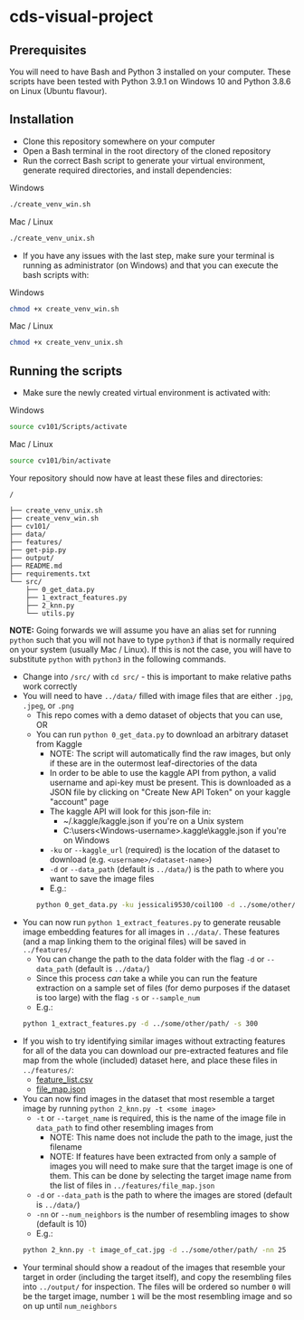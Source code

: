# cds-visual-project
## Prerequisites
You will need to have Bash and Python 3 installed on your computer. These scripts have been tested with Python 3.9.1 on Windows 10 and Python 3.8.6 on Linux (Ubuntu flavour).

## Installation
- Clone this repository somewhere on your computer
- Open a Bash terminal in the root directory of the cloned repository
- Run the correct Bash script to generate your virtual environment, generate required directories, and install dependencies:

Windows
```bash
./create_venv_win.sh
```

Mac / Linux
```bash
./create_venv_unix.sh
```
- If you have any issues with the last step, make sure your terminal is running as administrator (on Windows) and that you can execute the bash scripts with:

Windows
```bash
chmod +x create_venv_win.sh
```

Mac / Linux
```bash
chmod +x create_venv_unix.sh
```

## Running the scripts
- Make sure the newly created virtual environment is activated with:

Windows
```bash
source cv101/Scripts/activate
```

Mac / Linux
```bash
source cv101/bin/activate
```

Your repository should now have at least these files and directories:

`/`
```
├── create_venv_unix.sh
├── create_venv_win.sh
├── cv101/
├── data/
├── features/
├── get-pip.py
├── output/
├── README.md
├── requirements.txt
└── src/
    ├── 0_get_data.py
    ├── 1_extract_features.py
    ├── 2_knn.py
    └── utils.py
```

**NOTE:** Going forwards we will assume you have an alias set for running `python` such that you will not have to type `python3` if that is normally required on your system (usually Mac / Linux). If this is not the case, you will have to substitute `python` with `python3` in the following commands.

- Change into `/src/` with `cd src/` - this is important to make relative paths work correctly
- You will need to have `../data/` filled with image files that are either `.jpg`, `.jpeg`, or `.png`
    - This repo comes with a demo dataset of objects that you can use, OR
    - You can run `python 0_get_data.py` to download an arbitrary dataset from Kaggle
        - NOTE: The script will automatically find the raw images, but only if these are in the outermost leaf-directories of the data
        - In order to be able to use the kaggle API from python, a valid username and api-key must be present. This is downloaded as a JSON file by clicking on "Create New API Token" on your kaggle "account" page 
        - The kaggle API will look for this json-file in:
            - ~/.kaggle/kaggle.json if you're on a Unix system
            - C:\users\<Windows-username>\.kaggle\kaggle.json if you're on Windows
        - `-ku` or `--kaggle_url` (required) is the location of the dataset to download (e.g. `<username>/<dataset-name>`)
        - `-d` or `--data_path` (default is `../data/`) is the path to where you want to save the image files
        - E.g.:
        ```bash
        python 0_get_data.py -ku jessicali9530/coil100 -d ../some/other/path
        ```
- You can now run `python 1_extract_features.py` to generate reusable image embedding features for all images in `../data/`. These features (and a map linking them to the original files) will be saved in `../features/`
    - You can change the path to the data folder with the flag `-d` or `--data_path` (default is `../data/`)
    - Since this process *can* take a while you can run the feature extraction on a sample set of files (for demo purposes if the dataset is too large) with the flag `-s` or `--sample_num`
    - E.g.:
    ```bash
    python 1_extract_features.py -d ../some/other/path/ -s 300
    ```
- If you wish to try identifying similar images without extracting features for all of the data you can download our pre-extracted features and file map from the whole (included) dataset here, and place these files in `../features/`:
    - [feature_list.csv](https://drive.google.com/file/d/1Amobxa8Ps80qEWUPSfGlAnjwvddw0Y2t/view?usp=sharing "Google Drive")
    - [file_map.json](https://drive.google.com/file/d/1tU_d_RVqqSk4uhvBpg9beZG5ZjkUa4u6/view?usp=sharing "Google Drive")
- You can now find images in the dataset that most resemble a target image by running `python 2_knn.py -t <some image>`
    - `-t` or `--target_name` is required, this is the name of the image file in `data_path` to find other resembling images from
        - NOTE: This name does not include the path to the image, just the filename
        - NOTE: If features have been extracted from only a sample of images you will need to make sure that the target image is one of them. This can be done by selecting the target image name from the list of files in `../features/file_map.json`
    - `-d` or `--data_path` is the path to where the images are stored (default is `../data/`)
    - `-nn` or `--num_neighbors` is the number of resembling images to show (default is 10)
    - E.g.:
    ```bash
    python 2_knn.py -t image_of_cat.jpg -d ../some/other/path/ -nn 25
    ```
- Your terminal should show a readout of the images that resemble your target in order (including the target itself), and copy the resembling files into `../output/` for inspection. The files will be ordered so number `0` will be the target image, number `1` will be the most resembling image and so on up until `num_neighbors` 

